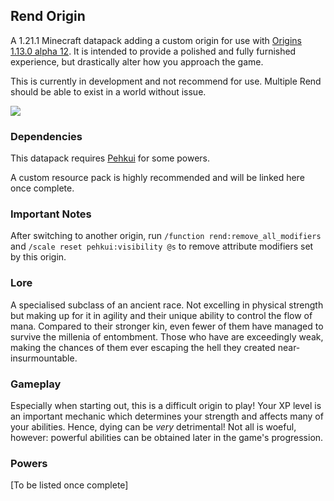 ## Rend Origin

A 1.21.1 Minecraft datapack adding a custom origin for use with [Origins 1.13.0 alpha 12](https://modrinth.com/mod/origins). It is intended to provide a polished and fully furnished experience, but drastically alter how you approach the game.

This is currently in development and not recommend for use. Multiple Rend should be able to exist in a world without issue.

![](https://progress-bar.xyz/80/?title=Estimated+Progress)

### Dependencies

This datapack requires [Pehkui](https://modrinth.com/mod/pehkui) for some powers.

A custom resource pack is highly recommended and will be linked here once complete.

### Important Notes

After switching to another origin, run `/function rend:remove_all_modifiers` and `/scale reset pehkui:visibility @s` to remove attribute modifiers set by this origin.

### Lore

A specialised subclass of an ancient race. Not excelling in physical strength
but making up for it in agility and their unique ability to
control the flow of mana. Compared to their stronger kin, even
fewer of them have managed to survive the millenia of
entombment. Those who have are exceedingly weak, making the
chances of them ever escaping the hell they created near-
insurmountable.

### Gameplay

Especially when starting out, this is a difficult origin to play! Your XP level is an important mechanic which determines your strength and affects many of your abilities. Hence, dying can be _very_ detrimental! Not all is woeful, however: powerful abilities can be obtained later in the game's progression.

### Powers

[To be listed once complete]
